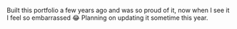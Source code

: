 Built this portfolio a few years ago and was so proud of it, now when I see it I feel so embarrassed 😂 Planning on updating it sometime this year.
